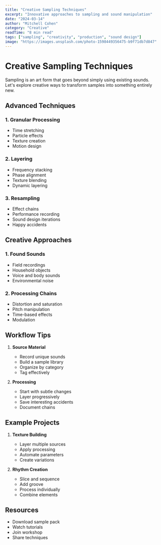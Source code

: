 ```yaml
---
title: "Creative Sampling Techniques"
excerpt: "Innovative approaches to sampling and sound manipulation"
date: "2024-03-14"
author: "Mitchell Cohen"
category: "Creative"
readTime: "8 min read"
tags: ["sampling", "creativity", "production", "sound design"]
image: "https://images.unsplash.com/photo-1598449356475-b9f71db7d847"
---
```


# Creative Sampling Techniques

Sampling is an art form that goes beyond simply using existing sounds. Let's explore creative ways to transform samples into something entirely new.

## Advanced Techniques

### 1. Granular Processing
- Time stretching
- Particle effects
- Texture creation
- Motion design

### 2. Layering
- Frequency stacking
- Phase alignment
- Texture blending
- Dynamic layering

### 3. Resampling
- Effect chains
- Performance recording
- Sound design iterations
- Happy accidents

## Creative Approaches

### 1. Found Sounds
- Field recordings
- Household objects
- Voice and body sounds
- Environmental noise

### 2. Processing Chains
- Distortion and saturation
- Pitch manipulation
- Time-based effects
- Modulation

## Workflow Tips

1. **Source Material**
   - Record unique sounds
   - Build a sample library
   - Organize by category
   - Tag effectively

2. **Processing**
   - Start with subtle changes
   - Layer progressively
   - Save interesting accidents
   - Document chains

## Example Projects

1. **Texture Building**
   - Layer multiple sources
   - Apply processing
   - Automate parameters
   - Create variations

2. **Rhythm Creation**
   - Slice and sequence
   - Add groove
   - Process individually
   - Combine elements

## Resources
- Download sample pack
- Watch tutorials
- Join workshop
- Share techniques